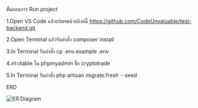 ขั้นตอนการ Run project

1.Open VS Code แล้วcloneด้วยลิงค์นี้ https://github.com/CodeUnvaluable/test-backend.git

2.Open Terminal แล้วรันคำสั่ง composer install

3.In Terminal รันคำสั่ง cp .env.example .env

4.สร้างtable ใน phpmyadmin ชื่อ cryptotrade

5.In Terminal รันคำสั่ง php artisan migrate:fresh --seed

ERD

![ER Diagram](https://github.com/user-attachments/assets/5720412c-784c-4e85-9689-9752c3bc1ed8)

